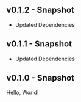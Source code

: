 ## v0.1.2 - Snapshot
* Updated Dependencies

## v0.1.1 - Snapshot
* Updated Dependencies

## v0.1.0 - Snapshot
Hello, World!
